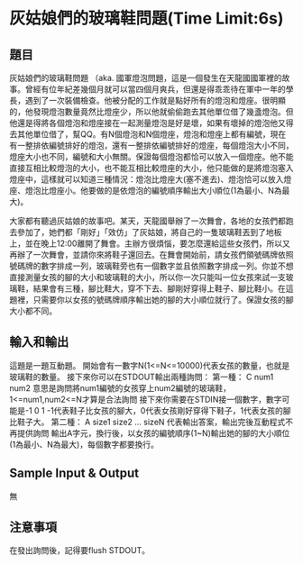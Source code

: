 # 灰姑娘們的玻璃鞋問題(Time Limit:6s)
## 題目
灰姑娘們的玻璃鞋問題
（aka. 國軍燈泡問題，這是一個發生在天龍國國軍裡的故事。曾經有位年紀差幾個月就可以當四個月爽兵，但還是得乖乖待在軍中一年的學長，遇到了一次裝備檢查。他被分配的工作就是點好所有的燈泡和燈座。很明顯的，他發現燈泡數量竟然比燈座少，所以他就偷偷跑去其他單位借了幾盞燈泡。但他還是得將各個燈泡和燈座接在一起測量燈泡是好是壞，如果有壞掉的燈泡他又得去其他單位借了，幫QQ。有N個燈泡和N個燈座，燈泡和燈座上都有編號，現在有一整排依編號排好的燈泡，還有一整排依編號排好的燈座，每個燈泡大小不同，燈座大小也不同，編號和大小無關。保證每個燈泡都恰可以放入一個燈座。他不能直接互相比較燈泡的大小，也不能互相比較燈座的大小，他只能做的是將燈泡塞入燈座中，這樣就可以知道三種情況：燈泡比燈座大(塞不進去)、燈泡恰可以放入燈座、燈泡比燈座小。他要做的是依燈泡的編號順序輸出大小順位(1為最小、N為最大)。

大家都有聽過灰姑娘的故事吧。某天，天龍國舉辦了一次舞會，各地的女孩們都跑去參加了，她們都「剛好」「效仿」了灰姑娘，將自己的一隻玻璃鞋丟到了地板上，並在晚上12:00離開了舞會。主辦方很煩惱，要怎麼還給這些女孩們，所以又再辦了一次舞會，並請你來將鞋子還回去。在舞會開始前，請女孩們領號碼牌依照號碼牌的數字排成一列，玻璃鞋旁也有一個數字並且依照數字排成一列。你並不想直接測量女孩的腳的大小和玻璃鞋的大小，所以你一次只能叫一位女孩來試一支玻璃鞋，結果會有三種，腳比鞋大，穿不下去、腳剛好穿得上鞋子、腳比鞋小。在這題裡，只需要你以女孩的號碼牌順序輸出她的腳的大小順位就行了。保證女孩的腳大小都不同。

## 輸入和輸出
這題是一題互動題。
開始會有一數字N(1<=N<=10000)代表女孩的數量，也就是玻璃鞋的數量。
接下來你可以在STDOUT輸出兩種詢問：
第一種：
C num1 num2
意思是詢問將num1編號的女孩穿上num2編號的玻璃鞋，1<=num1,num2<=N才算是合法詢問
接下來你需要在STDIN接一個數字，數字可能是-1 0 1
-1代表鞋子比女孩的腳大，0代表女孩剛好穿得下鞋子，1代表女孩的腳比鞋子大。
第二種：
A
size1
size2
...
sizeN
代表輸出答案，輸出完後互動程式不再提供詢問
輸出A字元，換行後，以女孩的編號順序(1~N)輸出她的腳的大小順位(1為最小、N為最大)，每個數字都要換行。

## Sample Input & Output
無

## 注意事項
在發出詢問後，記得要flush STDOUT。
